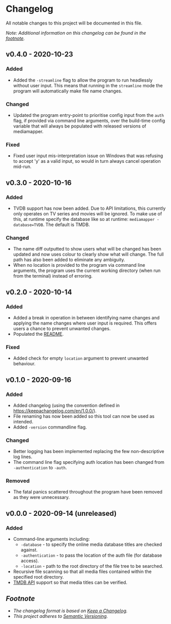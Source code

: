 # Changelog
All notable changes to this project will be documented in this file.

*Note: Additional information on this changelog can be found in the [footnote](#a-namefootnotefootnotea).*

## v0.4.0 - 2020-10-23
### Added
- Added the `-streamline` flag to allow the program to run headlessly
without user input. This means that running in the `streamline` mode
the program will automatically make file name changes.

### Changed
- Updated the program entry-point to prioritise config input from the `auth`
flag, if provided via command line arguments, over the build-time config
variable that will always be populated with released versions of
mediamapper.

### Fixed
- Fixed user input mis-interpretation issue on Windows that was refusing to
accept 'y' as a valid input, so would in turn always cancel operation
mid-run.



## v0.3.0 - 2020-10-16
### Added
- TVDB support has now been added. Due to API limitations, this currently
only operates on TV series and movies will be ignored. To make use of this,
at runtime specify the database like so at runtime:
`mediamapper -database=TVDB`. The default is TMDB.

### Changed
- The name diff outputted to show users what will be changed has been
updated and now uses colour to clearly show what will change. The full
path has also been added to eliminate any ambiguity.
- When no location is provided to the program via command line arguments,
the program uses the current working directory (when run from the
terminal) instead of erroring.



## v0.2.0 - 2020-10-14
### Added
- Added a break in operation in between identifying name changes and applying
the name changes where user input is required. This offers users a chance to
prevent unwanted changes.
- Populated the [README](https://github.com/RustedTurnip/media-mapper/blob/master/README.md).

### Fixed
- Added check for empty `location` argument to prevent unwanted behaviour.



## v0.1.0 - 2020-09-16
### Added
- Added changelog (using the convention defined in https://keepachangelog.com/en/1.0.0/).
- File renaming has now been added so this tool can now be used as intended.
- Added `-version` commandline flag.

### Changed
- Better logging has been implemented replacing the few non-descriptive log
lines.
- The command line flag specifying auth location has been changed from 
`-authentication` to `-auth`.

### Removed
- The fatal panics scattered throughout the program have been removed as they
were unnecessary.



## v0.0.0 - 2020-09-14 (unreleased)
### Added
- Command-line arguments including:
    - `-database` - to specify the online media database titles are checked
    against.
    - `-authentication` - to pass the location of the auth file (for database
    access).
    - `-location` - path to the root directory of the file tree to be
    searched.
- Recursive file scanning so that all media files contained within the
specified root directory.
- [TMDB API](https://www.themoviedb.org/) support so that media titles can be
verified.

## <a name="footnote">*Footnote*</a>
- *The changelog format is based on [Keep a Changelog](https://keepachangelog.com/en/1.0.0/).*
- *This project adheres to [Semantic Versioning](https://semver.org/spec/v2.0.0.html).*

[v0.0.0]: https://github.com/RustedTurnip/media-mapper/releases/tag/v0.0.0